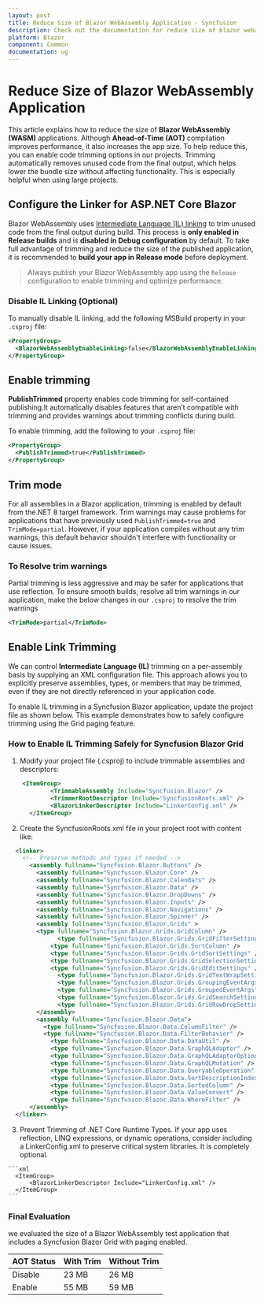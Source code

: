 ```yaml
---
layout: post
title: Reduce Size of Blazor WebAssembly Application - Syncfusion
description: Check out the documentation for reduce size of blazor webassembly application in blazor
platform: Blazor
component: Common
documentation: ug
---
```


# Reduce Size of Blazor WebAssembly Application

This article explains how to reduce the size of **Blazor WebAssembly (WASM)** applications. Although **Ahead-of-Time (AOT)** compilation improves performance, it also increases the app size. To help reduce this, you can enable code trimming options in our projects. Trimming automatically removes unused code from the final output, which helps lower the bundle size without affecting functionality. This is especially helpful when using large projects.

## Configure the Linker for ASP.NET Core Blazor

Blazor WebAssembly uses [Intermediate Language (IL) linking](https://learn.microsoft.com/en-us/aspnet/core/blazor/webassembly-build-tools-and-aot?view=aspnetcore-9.0#trim-net-il-after-ahead-of-time-aot-compilation) to trim unused code from the final output during build. This process is **only enabled in Release builds** and is **disabled in Debug configuration** by default. To take full advantage of trimming and reduce the size of the published application, it is recommended to **build your app in Release mode** before deployment.

> Always publish your Blazor WebAssembly app using the `Release` configuration to enable trimming and optimize performance.

### Disable IL Linking (Optional)

To manually disable IL linking, add the following MSBuild property in your `.csproj` file:

```xml
<PropertyGroup>
  <BlazorWebAssemblyEnableLinking>false</BlazorWebAssemblyEnableLinking>
</PropertyGroup>
```
## Enable trimming

**PublishTrimmed** property enables code trimming for self-contained publishing.It automatically disables features that aren’t compatible with trimming and provides warnings about trimming conflicts during build.

To enable trimming, add the following to your `.csproj` file:

```xml
<PropertyGroup>
  <PublishTrimmed>true</PublishTrimmed>
</PropertyGroup>
```

## Trim mode

For all assemblies in a Blazor application, trimming is enabled by default from the.NET 8 target framework. Trim warnings may cause problems for applications that have previously used `PublishTrimmed=true` and `TrimMode=partial`. However, if your application compiles without any trim warnings, this default behavior shouldn't interfere with functionality or cause issues.

### To Resolve trim warnings

Partial trimming is less aggressive and may be safer for applications that use reflection. To ensure smooth builds, resolve all trim warnings in our application, make the below changes in our `.csproj` to resolve the trim warnings

```xml
<TrimMode>partial</TrimMode>
```

## Enable Link Trimming 

We can control **Intermediate Language (IL)** trimming on a per-assembly basis by supplying an XML configuration file. This approach allows you to explicitly preserve assemblies, types, or members that may be trimmed, even if they are not directly referenced in your application code.

To enable IL trimming in a Syncfusion Blazor application, update the project file as shown below. This example demonstrates how to safely configure trimming using the Grid paging feature.

### How to Enable IL Trimming Safely for Syncfusion Blazor Grid

  1. Modify your project file (.csproj) to include trimmable assemblies and descriptors:

  ```xml
  	  <ItemGroup>
		      <TrimmableAssembly Include="Syncfusion.Blazor" />
		      <TrimmerRootDescriptor Include="SyncfusionRoots.xml" />
		      <BlazorLinkerDescriptor Include="LinkerConfig.xml" />
	    </ItemGroup>
  ```

  2. Create the SyncfusionRoots.xml file in your project root with content like:

  ```xml
    <linker>
      <!-- Preserve methods and types if needed -->
	    <assembly fullname="Syncfusion.Blazor.Buttons" />
		  <assembly fullname="Syncfusion.Blazor.Core" />
		  <assembly fullname="Syncfusion.Blazor.Calendars" />
		  <assembly fullname="Syncfusion.Blazor.Data" />
		  <assembly fullname="Syncfusion.Blazor.DropDowns" />
		  <assembly fullname="Syncfusion.Blazor.Inputs" />
		  <assembly fullname="Syncfusion.Blazor.Navigations" />
		  <assembly fullname="Syncfusion.Blazor.Spinner" />
		  <assembly fullname="Syncfusion.Blazor.Grids" >
          <type fullname="Syncfusion.Blazor.Grids.GridColumn" />
			    <type fullname="Syncfusion.Blazor.Grids.GridFilterSettings" />
    		  <type fullname="Syncfusion.Blazor.Grids.SortColumn" />
    		  <type fullname="Syncfusion.Blazor.Grids.GridSortSettings" />
    		  <type fullname="Syncfusion.Blazor.Grids.GridSelectionSettings" />
    		  <type fullname="Syncfusion.Blazor.Grids.GridEditSettings" />
			    <type fullname="Syncfusion.Blazor.Grids.GridTextWrapSettings" />
			    <type fullname="Syncfusion.Blazor.Grids.GroupingEventArgs" />
			    <type fullname="Syncfusion.Blazor.Grids.GroupedEventArgs" />
			    <type fullname="Syncfusion.Blazor.Grids.GridSearchSettings" />
			    <type fullname="Syncfusion.Blazor.Grids.GridRowDropSettings" />
		  </assembly>
		  <assembly fullname="Syncfusion.Blazor.Data">
    		<type fullname="Syncfusion.Blazor.Data.ColumnFilter" />
    		<type fullname="Syncfusion.Blazor.Data.FilterBehavior" />
			  <type fullname="Syncfusion.Blazor.Data.DataUtil" />
			  <type fullname="Syncfusion.Blazor.Data.GraphQLAdaptor" />
			  <type fullname="Syncfusion.Blazor.Data.GraphQLAdaptorOptions" />
			  <type fullname="Syncfusion.Blazor.Data.GraphQLMutation" />
			  <type fullname="Syncfusion.Blazor.Data.QueryableOperation" />
			  <type fullname="Syncfusion.Blazor.Data.SortDescriptionIndex" />
			  <type fullname="Syncfusion.Blazor.Data.SortedColumn" />
			  <type fullname="Syncfusion.Blazor.Data.ValueConvert" />
			  <type fullname="Syncfusion.Blazor.Data.WhereFilter" />
  		</assembly>
    </linker>
  ```
  3. Prevent Trimming of .NET Core Runtime Types. If your app uses reflection, LINQ expressions, or dynamic operations, consider including a LinkerConfig.xml to preserve critical system libraries. It is completely optional.

    ```xml
      <ItemGroup>
          <BlazorLinkerDescriptor Include="LinkerConfig.xml" />
      </ItemGroup>
    ```

### Final Evaluation

we evaluated the size of a Blazor WebAssembly test application that includes a Syncfusion Blazor Grid with paging enabled.

|   AOT Status          | With Trim            | Without Trim         |
|-----------------------|----------------------|----------------------|
|   Disable             |     23 MB            |    26 MB             |
|   Enable              |     55 MB            |    59 MB             |


